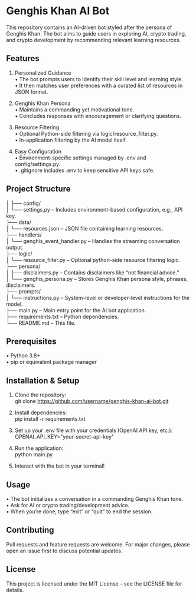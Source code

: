 # Genghis Khan AI Bot

This repository contains an AI-driven bot styled after the persona of Genghis Khan. The bot aims to guide users in exploring AI, crypto trading, and crypto development by recommending relevant learning resources.

## Features
1. Personalized Guidance  
   • The bot prompts users to identify their skill level and learning style.  
   • It then matches user preferences with a curated list of resources in JSON format.

2. Genghis Khan Persona  
   • Maintains a commanding yet motivational tone.  
   • Concludes responses with encouragement or clarifying questions.

3. Resource Filtering  
   • Optional Python-side filtering via logic/resource_filter.py.  
   • In-application filtering by the AI model itself.

4. Easy Configuration  
   • Environment-specific settings managed by .env and config/settings.py.  
   • .gitignore includes .env to keep sensitive API keys safe.

## Project Structure
│
├── config/  
│   └── settings.py – Includes environment-based configuration, e.g., API key.  
├── data/  
│   └── resources.json – JSON file containing learning resources.  
├── handlers/  
│   └── genghis_event_handler.py – Handles the streaming conversation output.  
├── logic/  
│   └── resource_filter.py – Optional python-side resource filtering logic.  
├── persona/  
│   ├── disclaimers.py – Contains disclaimers like “not financial advice.”  
│   └── genghis_persona.py – Stores Genghis Khan persona style, phrases, disclaimers.  
├── prompts/  
│   └── instructions.py – System-level or developer-level instructions for the model.  
├── main.py – Main entry point for the AI bot application.  
├── requirements.txt – Python dependencies.  
└── README.md – This file.  

## Prerequisites
• Python 3.8+  
• pip or equivalent package manager  

## Installation & Setup
1. Clone the repository:  
   git clone https://github.com/username/genghis-khan-ai-bot.git

2. Install dependencies:  
   pip install -r requirements.txt

3. Set up your .env file with your credentials (OpenAI API key, etc.):  
   OPENAI_API_KEY="your-secret-api-key"

4. Run the application:  
   python main.py

5. Interact with the bot in your terminal!  

## Usage
• The bot initializes a conversation in a commanding Genghis Khan tone.  
• Ask for AI or crypto trading/development advice.  
• When you’re done, type “exit” or “quit” to end the session.

## Contributing
Pull requests and feature requests are welcome. For major changes, please open an issue first to discuss potential updates.

## License
This project is licensed under the MIT License – see the LICENSE file for details.